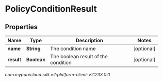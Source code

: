 # PolicyConditionResult


## Properties

| Name | Type | Description | Notes |
| ------------ | ------------- | ------------- | ------------- |
| **name** | **String** | The condition name |  [optional] |
| **result** | **Boolean** | The boolean result of the condition |  [optional] |




_com.mypurecloud.sdk.v2:platform-client-v2:233.0.0_
